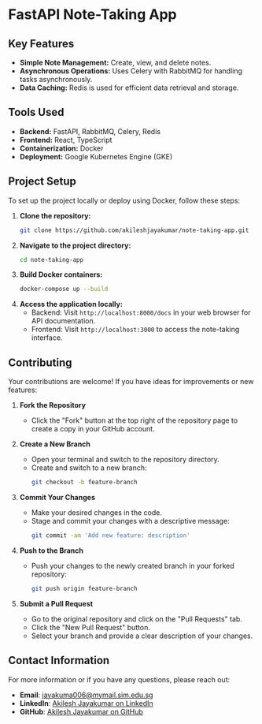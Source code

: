 # FastAPI Note-Taking App

## Key Features

- **Simple Note Management:** Create, view, and delete notes.
- **Asynchronous Operations:** Uses Celery with RabbitMQ for handling tasks asynchronously.
- **Data Caching:** Redis is used for efficient data retrieval and storage.

## Tools Used

- **Backend:** FastAPI, RabbitMQ, Celery, Redis
- **Frontend:** React, TypeScript
- **Containerization:** Docker
- **Deployment:** Google Kubernetes Engine (GKE)

## Project Setup

To set up the project locally or deploy using Docker, follow these steps:

1. **Clone the repository:**
   ```bash
   git clone https://github.com/akileshjayakumar/note-taking-app.git
   ```
2. **Navigate to the project directory:**
   ```bash
   cd note-taking-app
   ```
3. **Build Docker containers:**
   ```bash
   docker-compose up --build
   ```
4. **Access the application locally:**
   - Backend: Visit `http://localhost:8000/docs` in your web browser for API documentation.
   - Frontend: Visit `http://localhost:3000` to access the note-taking interface.

## Contributing

Your contributions are welcome! If you have ideas for improvements or new features:

1. **Fork the Repository**
   - Click the "Fork" button at the top right of the repository page to create a copy in your GitHub account.

2. **Create a New Branch**
   - Open your terminal and switch to the repository directory.
   - Create and switch to a new branch:
     ```bash
     git checkout -b feature-branch
     ```

3. **Commit Your Changes**
   - Make your desired changes in the code.
   - Stage and commit your changes with a descriptive message:
     ```bash
     git commit -am 'Add new feature: description'
     ```

4. **Push to the Branch**
   - Push your changes to the newly created branch in your forked repository:
     ```bash
     git push origin feature-branch
     ```

5. **Submit a Pull Request**
   - Go to the original repository and click on the "Pull Requests" tab.
   - Click the "New Pull Request" button.
   - Select your branch and provide a clear description of your changes.

## Contact Information

For more information or if you have any questions, please reach out:

- **Email**: [jayakuma006@mymail.sim.edu.sg](mailto:jayakuma006@mymail.sim.edu.sg)
- **LinkedIn**: [Akilesh Jayakumar on LinkedIn](https://www.linkedin.com/in/akileshjayakumar/)
- **GitHub**: [Akilesh Jayakumar on GitHub](https://github.com/akileshjayakumar)
